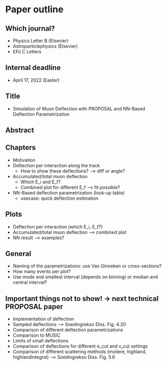 # Paper outline 

## Which journal? 
- Physics Letter B (Elsevier)
- Astroparticlephysics (Elsevier)
- EPJ C Letters 

## Internal deadline
- April 17, 2022 (Easter)

## Title
- Simulation of Muon Deflection with PROPOSAL and NN-Based Deflection Parametrization 

## Abstract

## Chapters 
- Motivation
- Deflection per interaction along the track
    - How to show these deflections? --> diff or angle?
- Accumulated/total muon deflection
    - Which E_i and E_f?
    - Combined plot for different E_f --> fit possible?
- NN-Based deflection parametrization (look-up table)
    - usecase: quick deflection estimation

## Plots
- Deflection per interaction (which E_i, E_f?)
- Accumulated/total muon deflection --> combined plot 
- NN result --> examples?


## General 
- Naming of the parametrizations: use Van Ginneken or cross-sections?
- How many events per plot?
- Use mode and smallest interval (depends on binning)  or median and central interval?

## Important things not to show! -> next technical PROPOSAL paper 
- Implementation of deflection
- Sampled deflections --> Soedingrekso Diss. Fig. 4.20
- Comparison of different deflection parametrizations
- Comparison to MUSIC
- Limits of small deflections
- Comparison of deflections for different e_cut and v_cut settings
- Comparison of different scattering methods (moliere, highland, highlandintegral) --> Soedingrekso Diss. Fig. 5.6
